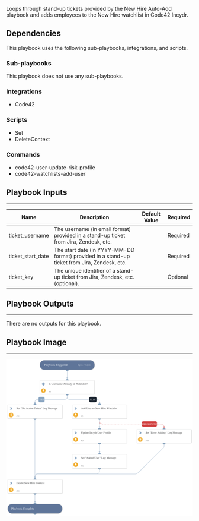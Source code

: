 Loops through stand-up tickets provided by the New Hire Auto-Add playbook and adds employees to the New Hire watchlist in Code42 Incydr.

## Dependencies

This playbook uses the following sub-playbooks, integrations, and scripts.

### Sub-playbooks

This playbook does not use any sub-playbooks.

### Integrations

* Code42

### Scripts

* Set
* DeleteContext

### Commands

* code42-user-update-risk-profile
* code42-watchlists-add-user

## Playbook Inputs

---

| **Name** | **Description** | **Default Value** | **Required** |
| --- | --- | --- | --- |
| ticket_username | The username \(in email format\) provided in a stand-up ticket from Jira, Zendesk, etc. |  | Required |
| ticket_start_date | The start date \(in YYYY-MM-DD format\) provided in a stand-up ticket from Jira, Zendesk, etc. |  | Required |
| ticket_key | The unique identifier of a stand-up ticket from Jira, Zendesk, etc. \(optional\). |  | Optional |

## Playbook Outputs

---
There are no outputs for this playbook.

## Playbook Image

---

![Add Employees to New Hire Watchlist](../doc_files/Add_Employees_to_New_Hire_Watchlist.png)
